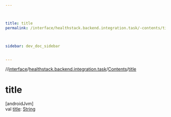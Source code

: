 ```yaml
---



title: title
permalink: /interface/healthstack.backend.integration.task/-contents/title.html



sidebar: dev_doc_sidebar


---
```




//[interface](/bi_interface.html)/[healthstack.backend.integration.task](../index.html)/[Contents](index.html)/[title](title.html)



# title



[androidJvm]\
val [title](title.html): [String](https://kotlinlang.org/api/latest/jvm/stdlib/kotlin/-string/index.html)






